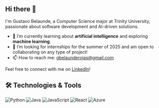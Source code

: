 ## Hi there 👋

I'm Gustavo Belaunde, a Computer Science major at Trinity University, passionate about software development and AI-driven solutions.


- 🌱 I’m currently learning about **artificial intelligence** and exploring **machine learning**.
- 👯 I’m looking for internships for the summer of 2025 and am open to collaborating on any type of project!
- 📫 How to reach me: [gbelaunderojas@gmail.com](mailto:gbelaunderojas@gmail.com)

Feel free to connect with me on [LinkedIn](https://www.linkedin.com/in/gustavobelaunde/)!

## 🛠️ Technologies & Tools

![Python](https://img.shields.io/badge/-Python-333333?style=flat&logo=python)
![Java](https://img.shields.io/badge/-Java-333333?style=flat&logo=java)
![JavaScript](https://img.shields.io/badge/-JavaScript-333333?style=flat&logo=javascript)
![React](https://img.shields.io/badge/-React-333333?style=flat&logo=react)
![Azure](https://img.shields.io/badge/-Azure-333333?style=flat&logo=microsoft-azure)



<!--
**GustavoBelaunde2004/GustavoBelaunde2004** is a ✨ _special_ ✨ repository because its `README.md` (this file) appears on your GitHub profile.

Here are some ideas to get you started:

- 🔭 I’m currently working on ...
- 🌱 I’m currently learning ...
- 👯 I’m looking to collaborate on ...
- 🤔 I’m looking for help with ...
- 💬 Ask me about ...
- 📫 How to reach me: ...
- 😄 Pronouns: ...
- ⚡ Fun fact: ...
-->
